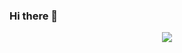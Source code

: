 ### Hi there 👋

<p align="center">
  <img align="center" src="https://i.ibb.co/StHynFf/mynewpres2021.png" />
</p>

<!-- <p align="center">
<a href="https://github.com/onaly">
  <img align="center" src="https://github-readme-stats.vercel.app/api/top-langs/?username=onaly&theme=dark&layout=compact&exclude_repo=IoT-Libraries,Hackerrank-Codes" />
</a></p>
<br>
 -->
